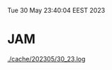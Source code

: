 Tue 30 May 23:40:04 EEST 2023
# JAM
<a href='./cache/202305/30_23.log'>./cache/202305/30_23.log</a>
